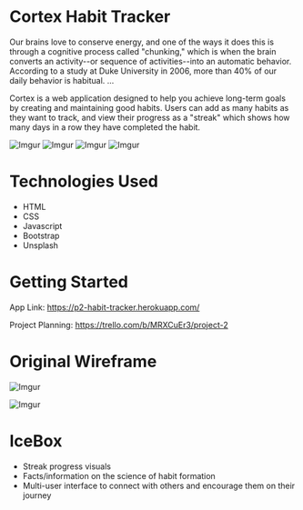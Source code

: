 # Cortex Habit Tracker
Our brains love to conserve energy, and one of the ways it does this is through a cognitive process called "chunking," which is when the brain converts an activity--or sequence of activities--into an automatic behavior. According to a study at Duke University in 2006, more than 40% of our daily behavior is habitual. ...

Cortex is a web application designed to help you achieve long-term goals by creating and maintaining good habits. Users can add as many habits as they want to track, and view their progress as a "streak" which shows how many days in a row they have completed the habit. 

![Imgur](https://i.imgur.com/OAulxA5l.png)
![Imgur](https://i.imgur.com/VX6lOGFl.png)
![Imgur](https://i.imgur.com/LGSf6SAl.png)
![Imgur](https://i.imgur.com/qfVuUcyl.png)

# Technologies Used
- HTML
- CSS
- Javascript
- Bootstrap
- Unsplash


# Getting Started
App Link:
https://p2-habit-tracker.herokuapp.com/

Project Planning:
https://trello.com/b/MRXCuEr3/project-2

# Original Wireframe 

![Imgur](https://i.imgur.com/wbtUjPMh.png)

![Imgur](https://i.imgur.com/LaEHtiQh.png)

# IceBox
- Streak progress visuals 
- Facts/information on the science of habit formation
- Multi-user interface to connect with others and encourage them on their journey 
